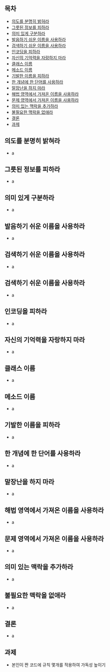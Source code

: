 ## 목차 ##
- [의도를 분명히 밝혀라](#1)
- [그릇된 정보를 피하라](#2)
- [의미 있게 구분하라](#3)
- [발음하기 쉬운 이름을 사용하라](#4)
- [검색하기 쉬운 이름을 사용하라](#5)
- [인코딩을 피하라](#6)
- [자신의 기억력을 자랑하지 마라](#7)
- [클래스 이름](#8)
- [메소드 이름](#9)
- [기발한 이름을 피하라](#10)
- [한 개념에 한 단어를 사용하라](#11)
- [말장난을 하지 마라](#12)
- [해법 영역에서 가져온 이름을 사용하라](#13)
- [문제 영역에서 가져온 이름을 사용하라](#14)
- [의미 있는 맥락을 추가하라](#15)
- [불필요한 맥락을 없애라](#16)
- [결론](#17)
- [과제](#18)

<a name="1"></a>
## 의도를 분명히 밝혀라 ##
- a

<a name="2"></a>
## 그릇된 정보를 피하라 ##
- a

<a name="3"></a>
## 의미 있게 구분하라 ##
- a

<a name="4"></a>
## 발음하기 쉬운 이름을 사용하라 ##
- a

<a name="5"></a>
## 검색하기 쉬운 이름을 사용하라 ##
- a

<a name="5"></a>
## 검색하기 쉬운 이름을 사용하라 ##
- a

<a name="6"></a>
## 인코딩을 피하라 ##
- a

<a name="7"></a>
## 자신의 기억력을 자랑하지 마라 ##
- a

<a name="8"></a>
## 클래스 이름 ##
- a

<a name="9"></a>
## 메소드 이름 ##
- a

<a name="10"></a>
## 기발한 이름을 피하라 ##
- a

<a name="11"></a>
## 한 개념에 한 단어를 사용하라 ##
- a

<a name="12"></a>
## 말장난을 하지 마라 ##
- a

<a name="13"></a>
## 해법 영역에서 가져온 이름을 사용하라 ##
- a

<a name="14"></a>
## 문제 영역에서 가져온 이름을 사용하라 ##
- a

<a name="15"></a>
## 의미 있는 맥락을 추가하라 ##
- a

<a name="16"></a>
## 불필요한 맥락을 없애라 ##
- a

<a name="17"></a>
## 결론 ##
- a

<a name="18"></a>
## 과제 ##
- 본인이 짠 코드에 규칙 몇개를 적용하여 가독성 높이기
